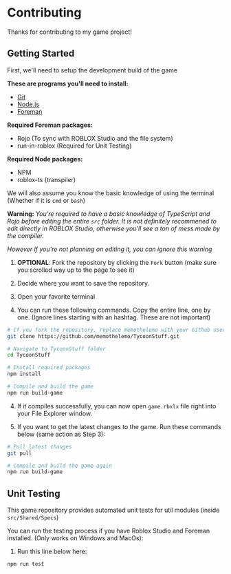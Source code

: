 # Contributing

Thanks for contributing to my game project!

## Getting Started
First, we'll need to setup the development build of the game

**These are programs you'll need to install:**
- [Git](https://git-scm.com)
- [Node.js](https://nodejs.org)
- [Foreman](https://github.com/Roblox/foreman/releases)

**Required Foreman packages:**
- Rojo (To sync with ROBLOX Studio and the file system)
- run-in-roblox (Required for Unit Testing)

**Required Node packages:**
- NPM
- roblox-ts (transpiler)

We will also assume you know the basic knowledge of using the terminal (Whether if it is `cmd` or `bash`)

**Warning:**
_You're required to have a basic knowledge of TypeScript and Rojo before editing the entire `src` folder. It is not definitely recommened to edit directly in ROBLOX Studio, otherwise you'll see a ton of mess made by the compiler._

_However if you're not planning on editing it, you can ignore this warning_

1. **OPTIONAL**: Fork the repository by clicking the `Fork` button (make sure you scrolled way up to the page to see it)

2. Decide where you want to save the repository.

3. Open your favorite terminal

3. You can run these following commands. Copy the entire line, one by one. (Ignore lines starting with an hashtag. These are not important)

```bash
# If you fork the repository, replace memothelemo with your Github username
git clone https://github.com/memothelemo/TycoonStuff.git

# Navigate to TycoonStuff folder
cd TycoonStuff

# Install required packages
npm install

# Compile and build the game
npm run build-game
```

4. If it compiles successfully, you can now open `game.rbxlx` file right into your File Explorer window.

5. If you want to get the latest changes to the game. Run these commands below (same action as Step 3):

```bash
# Pull latest changes
git pull

# Compile and build the game again
npm run build-game
```

## Unit Testing
This game repository provides automated unit tests for util modules (inside `src/Shared/Specs`)

You can run the testing process if you have Roblox Studio and Foreman installed. (Only works on Windows and MacOs):

1. Run this line below here:
```bash
npm run test
```
